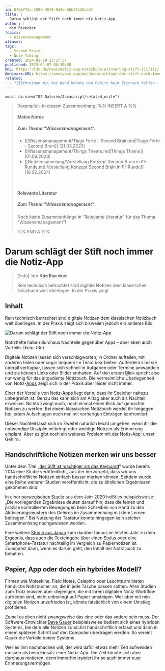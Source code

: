 ```yaml
---
id: 876b775a-1095-49f0-9d4d-3bb15125cbdf
title: |
  Darum schlägt der Stift noch immer die Notiz-App
author: |
  Kim Rixecker
topics:
  - Wissensmanagement
aliases: 
tags:
  - Second_Brain
  - Note_Taking
created: 2024-02-19 13:27:57
published: 2023-04-07 06:30:00
URL: https://t3n.de/news/notiz-app-notizbuch-erinnerung-stift-1517112/
Omnivore-URL: https://omnivore.app/me/darum-schlagt-der-stift-noch-immer-die-notiz-app-18dc1565505
related:
  - "[[Schreiben mit der Hand könnte dem Gehirn beim Erinnern helfen - DER SPIEGEL]]"
---
```


```dataviewjs
await dv.view("02 Dateien/Javascript/related_write")
```
> [!example]- In diesem Zusammenhang:
> %% INSERT A %%
> #### Meine Notes
> ##### Zum Thema "Wissensmanagement":
> - [[Wissensmanagement/Tiago Forte - Second Brain.md|Tiago Forte - Second Brain]] (21.03.2023)
> - [[Wissensmanagement/Things Theme.md|Things Theme]] (01.06.2023)
> - [[Notizensammlung/Vorstellung Konzept Second Brain in PI-Runde.md|Vorstellung Konzept Second Brain in PI-Runde]] (19.02.2024)
> 
> &nbsp;
> #### Relevante Literatur
> ##### Zum Thema "Wissensmanagement":
> Noch keine Zusammenhänge in "Relevante Literatur" für das Thema "Wissensmanagement"!
> 
> %% END A %%

# Darum schlägt der Stift noch immer die Notiz-App

> [!info] Info
> **Kim Rixecker**
> 
> Rein technisch betrachtet sind digitale Notizen dem klassischen Notizbuch weit überlegen. In der Praxis zeigt


## Inhalt

Rein technisch betrachtet sind digitale Notizen dem klassischen Notizbuch weit überlegen. In der Praxis zeigt sich bisweilen jedoch ein anderes Bild.

![Darum schlägt der Stift noch immer die Notiz-App](https://proxy-prod.omnivore-image-cache.app/620x350,s_rsgFIsS3LT2uwcAO-vfceHzuWNuAKONVtyPtEq-1-A/https://images.t3n.de/news/wp-content/uploads/2022/11/notizbuch-vs-notiz-app.jpg?class=hero "Darum schlägt der Stift noch immer die Notiz-App") 

 Notizhefte haben durchaus Nachteile gegenüber Apps – aber eben auch Vorteile. (Foto: t3n)

Digitale Notizen lassen sich verschlagworten, in Ordner aufteilen, mit anderen teilen oder sogar bequem im Team bearbeiten. Außerdem sind sie überall verfügbar, lassen sich schnell in Aufgaben oder Termine umwandeln und sie können Links oder Bilder enthalten. Auf den ersten Blick spricht also nur wenig für das altgediente Notizbuch. Die vermeintliche Überlegenheit von Notiz-[Apps](https://t3n.de/tag/apps/ "Weitere News zu Apps") zeigt sich in der Praxis aber leider nicht immer.

Einer der Vorteile von Notiz-Apps liegt darin, dass ihr Speicher nahezu unbegrenzt ist. Genau das kann sich am Alltag aber auch als Nachteil erweisen. Nichts zwingt euch, noch einmal einen Blick auf gemachte Notizen zu werfen. Bei einem klassischen Notizbuch werdet ihr hingegen bei jedem Aufschlagen noch mal mit vorherigen Einträgen konfrontiert.

Dieser Nachteil lässt sich im Zweifel natürlich leicht umgehen, wenn ihr die notwendige Disziplin mitbringt oder wichtige Notizen als Erinnerung einplant. Aber es gibt noch ein weiteres Problem mit der Notiz-App: unser Gehirn.

## Handschriftliche Notizen merken wir uns besser

Unter dem Titel „[der Stift ist mächtiger als das Keyboard](https://journals.sagepub.com/doi/10.1177/0956797614524581 "Die externe Seite im neuen Tab/Fenster öffnen")“ wurde bereits 2014 eine Studie veröffentlicht, aus der hervorgeht, dass wir uns handschriftliche Notizen einfach besser merken können. Seitdem wurde eine Reihe weiterer Studien veröffentlicht, die zu ähnlichen Ergebnissen gekommen sind.

In einer [norwegischen Studie](https://www.frontiersin.org/articles/10.3389/fpsyg.2020.01810/full "Die externe Seite im neuen Tab/Fenster öffnen") aus dem Jahr 2020 heißt es beispielsweise: „Die vorliegenden Ergebnisse deuten darauf hin, dass die feinen und präzise kontrollierten Bewegungen beim Schreiben von Hand zu den Aktivierungsmustern des Gehirns im Zusammenhang mit dem Lernen beitragen.“ Bei Nutzung der Tastatur konnte hingegen kein solcher Zusammenhang nachgewiesen werden.

Eine weitere [Studie aus Japan](https://www.frontiersin.org/articles/10.3389/fnbeh.2021.634158/full "Die externe Seite im neuen Tab/Fenster öffnen") kam darüber hinaus im letzten Jahr zu dem Ergebnis, dass auch die Texteingabe über einen Stylus oder eine Smartphone-Tastatur nachteilig im Vergleich zu Papiernotizen ist. Zumindest dann, wenn es darum geht, den Inhalt der Notiz auch zu behalten.

## Papier, App oder doch ein hybrides Modell?

Firmen wie Moleskine, Field Notes, Calepino oder Leuchtturm bieten handliche Notizbücher an, die in jede Tasche passen sollten. Allen Studien zum Trotz müssen aber diejenigen, die mit ihrem digitalen Notiz-Workflow zufrieden sind, nicht unbedingt auf Papier umsteigen. Wer aber mit rein digitalen Notizen unzufrieden ist, könnte tatsächlich von einem Umstieg profitieren.

Zumal es eben nicht zwangsweise das eine oder das andere sein muss. Der Software-Entwickler [Dave Gauer](http://ratfactor.com/notes "Die externe Seite im neuen Tab/Fenster öffnen") beispielsweise bedient sich eines hybriden Systems, bei dem alle Notizen zunächst handschriftlich erfasst und dann in einem späteren Schritt auf den Computer übertragen werden. So vereint Gauer die Vorteile beider Systeme.

Wer es ihm nachmachen will, der wird dafür etwas mehr Zeit aufwenden müssen als beim Einsatz einer Notiz-App. Die Zeit könnte sich aber durchaus rentieren, denn immerhin trainiert ihr so auch immer euer Erinnerungsvermögen.